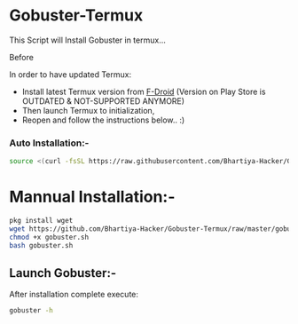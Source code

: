 # Gobuster-Termux
This Script will Install Gobuster in termux...

Before

In order to have updated Termux:

- Install latest Termux version from [F-Droid](https://f-droid.org/en/packages/com.termux/) 
                                     (Version on Play Store is OUTDATED & NOT-SUPPORTED ANYMORE)
- Then launch Termux to initialization,
- Reopen and follow the instructions below.. :)


### Auto Installation:-

```bash
source <(curl -fsSL https://raw.githubusercontent.com/Bhartiya-Hacker/Gobuster-Termux/master/gobuster.sh) 
```
# Mannual Installation:-

```bash
pkg install wget
wget https://github.com/Bhartiya-Hacker/Gobuster-Termux/raw/master/gobuster.sh
chmod +x gobuster.sh
bash gobuster.sh
```
## Launch Gobuster:-

After installation complete execute:
```bash
gobuster -h
```
